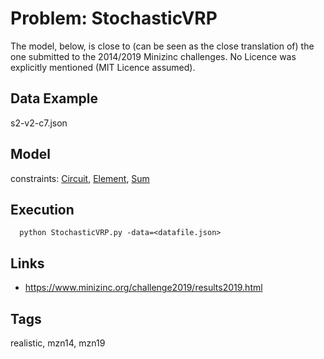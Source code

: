 # Problem: StochasticVRP

The model, below, is close to (can be seen as the close translation of) the one submitted to the 2014/2019 Minizinc challenges.
No Licence was explicitly mentioned (MIT Licence assumed).

## Data Example
  s2-v2-c7.json

## Model
  constraints: [Circuit](https://pycsp.org/documentation/constraints/Circuit), [Element](https://pycsp.org/documentation/constraints/Element), [Sum](https://pycsp.org/documentation/constraints/Sum)

## Execution
```
  python StochasticVRP.py -data=<datafile.json>
```

## Links
  - https://www.minizinc.org/challenge2019/results2019.html

## Tags
  realistic, mzn14, mzn19
